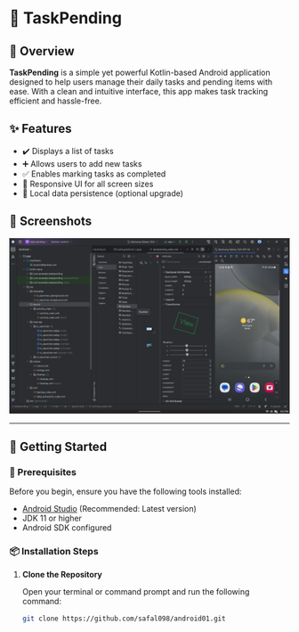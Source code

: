 # 📱 TaskPending

## 🌟 Overview
**TaskPending** is a simple yet powerful Kotlin-based Android application designed to help users manage their daily tasks and pending items with ease. With a clean and intuitive interface, this app makes task tracking efficient and hassle-free.

## ✨ Features
- ✔️ Displays a list of tasks  
- ➕ Allows users to add new tasks  
- ✅ Enables marking tasks as completed  
- 📱 Responsive UI for all screen sizes  
- 💾 Local data persistence (optional upgrade)

## 📸 Screenshots
![screenshot](https://github.com/safal098/androind01/blob/cff9992afbe8ec6ffd060e81fdc0c430b059d49f/Screenshot%20(3).png)

---

## 🚀 Getting Started

### 🧰 Prerequisites
Before you begin, ensure you have the following tools installed:
- [Android Studio](https://developer.android.com/studio ) (Recommended: Latest version)
- JDK 11 or higher
- Android SDK configured

### 📦 Installation Steps

1. **Clone the Repository**

   Open your terminal or command prompt and run the following command:

   ```bash
   git clone https://github.com/safal098/android01.git 
